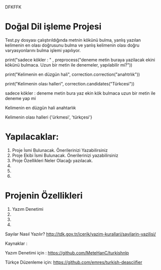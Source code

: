 DFKFFK
# Doğal Dil işleme Projesi
Test.py dosyası çalıştırıldığında metnin kökünü bulma, yanlış yazılan kelimenin en olası doğrusunu bulma ve yanlış kelimenin olası doğru varyasyonlarını bulma işlemi yapılıyor.


print("sadece kökler : " , preprocess("deneme metin buraya yazilacak ekini kökünü bulmaca. Uzun bir metin ile denemeler, yapılabilir mi?"))

print("Kelimenin en düzgün hali", correction.correction("anahtrlık"))

print("Kelimenin olası halleri", correction.candidates("Türkcesi"))

sadece kökler :   deneme metin bura yaz ekin kök bulmaca uzun bir metin ile deneme yap mi

Kelimenin en düzgün hali anahtarlık

Kelimenin olası halleri {'ürkmesi', 'türkçesi'}


# Yapılacaklar:
1. Proje İsmi Bulunacak. Önerilerinizi Yazabilirsiniz
2. Proje Ekibi İsmi Bulunacak. Önerilerinizi yazabilirsiniz
3. Proje Özellikleri Neler Olacağı yazılacak.
4.
5.
6.


# Projenin Özellikleri
1. Yazım Denetimi 
2. 
3.
4.



Sayılar Nasıl Yazılır?
http://tdk.gov.tr/icerik/yazim-kurallari/sayilarin-yazilisi/

Kaynaklar :

Yazım Denetimi için : https://github.com/MeteHanC/turkishnlp

Türkçe Düzenleme için: https://github.com/emres/turkish-deasciifier
